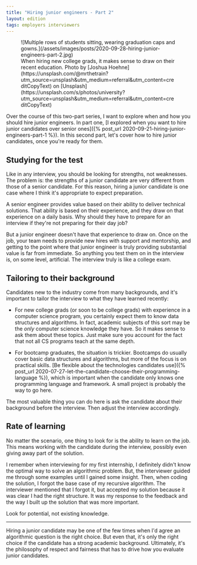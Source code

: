 ```yaml
---
title: "Hiring junior engineers - Part 2"
layout: edition
tags: employers interviewers
---
```


<figure id="cover-img" markdown="1">
![Multiple rows of students sitting, wearing graduation caps and gowns.](/assets/images/posts/2020-09-28-hiring-junior-engineers-part-2.jpg)
<figcaption markdown="1">When hiring new college grads, it makes sense to draw on their recent education. Photo by [Joshua Hoehne](https://unsplash.com/@mrthetrain?utm_source=unsplash&utm_medium=referral&utm_content=creditCopyText) on [Unsplash](https://unsplash.com/s/photos/university?utm_source=unsplash&utm_medium=referral&utm_content=creditCopyText)
</figcaption>
</figure>

Over the course of this two-part series, I want to explore when and how you should hire junior engineers. In part one, [I explored when you want to hire junior candidates over senior ones]({% post_url 2020-09-21-hiring-junior-engineers-part-1 %}). In this second part, let's cover how to hire junior candidates, once you're ready for them.

## Studying for the test

Like in any interview, you should be looking for strengths, not weaknesses. The problem is: the strengths of a junior candidate are very different from those of a senior candidate. For this reason, hiring a junior candidate is one case where I think it's appropriate to expect preparation.

A senior engineer provides value based on their ability to deliver technical solutions. That ability is based on their experience, and they draw on that experience on a daily basis. Why should they have to prepare for an interview if they're not preparing for their day job?

But a junior engineer doesn't have that experience to draw on. Once on the job, your team needs to provide new hires with support and mentorship, and getting to the point where that junior engineer is truly providing substantial value is far from immediate. So anything you test them on in the interview is, on some level, artificial. The interview truly is like a college exam.

## Tailoring to their background

Candidates new to the industry come from many backgrounds, and it's important to tailor the interview to what they have learned recently:

- For new college grads (or soon to be college grads) with experience in a computer science program, you certainly expect them to know data structures and algorithms. In fact, academic subjects of this sort may be the _only_ computer science knowledge they have. So it makes sense to ask them about these topics. Just make sure you account for the fact that not all CS programs teach at the same depth.

- For bootcamp graduates, the situation is trickier. Bootcamps do usually cover basic data structures and algorithms, but more of the focus is on practical skills. [Be flexible about the technologies candidates use]({% post_url 2020-07-27-let-the-candidate-choose-their-programming-language %}), which is important when the candidate only knows one programming language and framework. A small project is probably the way to go here.

The most valuable thing you can do here is ask the candidate about their background before the interview. Then adjust the interview accordingly.

## Rate of learning

No matter the scenario, one thing to look for is the ability to learn on the job. This means working with the candidate during the interview, possibly even giving away part of the solution.

I remember when interviewing for my first internship, I definitely didn't know the optimal way to solve an algorithmic problem. But, the interviewer guided me through some examples until I gained some insight. Then, when coding the solution, I forgot the base case of my recursive algorithm. The interviewer mentioned that I forgot it, but accepted my solution because it was clear I had the right structure. It was my response to the feedback and the way I built up the solution that was more important.

Look for potential, not existing knowledge.

---

Hiring a junior candidate may be one of the few times when I'd agree an algorithmic question is the right choice. But even that, it's only the right choice if the candidate has a strong academic background. Ultimately, it's the philosophy of respect and fairness that has to drive how you evaluate junior candidates.

